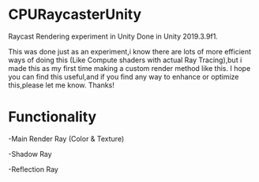 # CPURaycasterUnity
 Raycast Rendering experiment in Unity
 Done in Unity 2019.3.9f1.

This was done just as an experiment,i know there are lots of more efficient ways of doing this (Like Compute shaders with actual Ray Tracing),but i made this as my first time making a custom render method like this.
I hope you can find this useful,and if you find any way to enhance or optimize this,please let me know. Thanks!

# Functionality
-Main Render Ray (Color & Texture)

-Shadow Ray

-Reflection Ray


